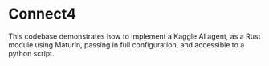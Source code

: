 # Connect4

This codebase demonstrates how to implement a Kaggle AI agent, 
as a Rust module using Maturin, passing in full configuration,
and accessible to a python script.